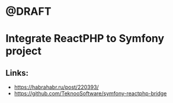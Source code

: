 # @DRAFT

# Integrate ReactPHP to Symfony project

## Links:
* https://habrahabr.ru/post/220393/
* https://github.com/TeknooSoftware/symfony-reactphp-bridge